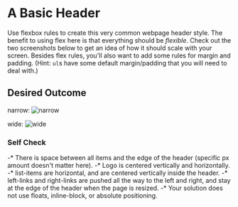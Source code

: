 # A Basic Header

Use flexbox rules to create this very common webpage header style. The benefit to using flex here is that everything should be _flexible_. Check out the two screenshots below to get an idea of how it should scale with your screen. Besides flex rules, you'll also want to add some rules for margin and padding. (Hint: `ul`s have some default margin/padding that you will need to deal with.)

## Desired Outcome

narrow:
![narrow](./desired-outcome-narrow.png)

wide: 
![wide](./desired-outcome-wide.png)

### Self Check
-* There is space between all items and the edge of the header (specific px amount doesn't matter here).
-* Logo is centered vertically and horizontally.
-* list-items are horizontal, and are centered vertically inside the header.
-* left-links and right-links are pushed all the way to the left and right, and stay at the edge of the header when the page is resized.
-* Your solution does not use floats, inline-block, or absolute positioning.